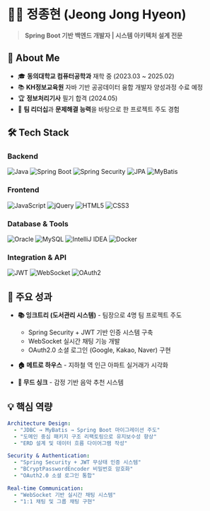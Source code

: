 # 👨‍💻 정종현 (Jeong Jong Hyeon)

> **Spring Boot 기반 백엔드 개발자 | 시스템 아키텍처 설계 전문**

## 🎯 About Me

- 🎓 **동의대학교 컴퓨터공학과** 재학 중 (2023.03 ~ 2025.02)
- 📚 **KH정보교육원** 자바 기반 공공데이터 융합 개발자 양성과정 수료 예정
- 🏆 **정보처리기사** 필기 합격 (2024.05)
- 💪 **팀 리더십**과 **문제해결 능력**을 바탕으로 한 프로젝트 주도 경험

## 🛠️ Tech Stack

### Backend
![Java](https://img.shields.io/badge/Java-ED8B00?style=flat-square&logo=openjdk&logoColor=white)
![Spring Boot](https://img.shields.io/badge/Spring_Boot-6DB33F?style=flat-square&logo=spring&logoColor=white)
![Spring Security](https://img.shields.io/badge/Spring_Security-6DB33F?style=flat-square&logo=springsecurity&logoColor=white)
![JPA](https://img.shields.io/badge/JPA-59666C?style=flat-square&logo=hibernate&logoColor=white)
![MyBatis](https://img.shields.io/badge/MyBatis-000000?style=flat-square&logo=mybatis&logoColor=white)

### Frontend
![JavaScript](https://img.shields.io/badge/JavaScript-F7DF1E?style=flat-square&logo=javascript&logoColor=black)
![jQuery](https://img.shields.io/badge/jQuery-0769AD?style=flat-square&logo=jquery&logoColor=white)
![HTML5](https://img.shields.io/badge/HTML5-E34F26?style=flat-square&logo=html5&logoColor=white)
![CSS3](https://img.shields.io/badge/CSS3-1572B6?style=flat-square&logo=css3&logoColor=white)

### Database & Tools
![Oracle](https://img.shields.io/badge/Oracle-F80000?style=flat-square&logo=oracle&logoColor=white)
![MySQL](https://img.shields.io/badge/MySQL-4479A1?style=flat-square&logo=mysql&logoColor=white)
![IntelliJ IDEA](https://img.shields.io/badge/IntelliJ_IDEA-000000?style=flat-square&logo=intellij-idea&logoColor=white)
![Docker](https://img.shields.io/badge/Docker-2496ED?style=flat-square&logo=docker&logoColor=white)

### Integration & API
![JWT](https://img.shields.io/badge/JWT-000000?style=flat-square&logo=jsonwebtokens&logoColor=white)
![WebSocket](https://img.shields.io/badge/WebSocket-010101?style=flat-square&logo=socketdotio&logoColor=white)
![OAuth2](https://img.shields.io/badge/OAuth2-3C4043?style=flat-square&logo=oauth&logoColor=white)

## 🚀 주요 성과

- **📚 잉크트리 (도서관리 시스템)** - 팀장으로 4명 팀 프로젝트 주도
  - Spring Security + JWT 기반 인증 시스템 구축
  - WebSocket 실시간 채팅 기능 개발
  - OAuth2.0 소셜 로그인 (Google, Kakao, Naver) 구현
  
- **🏠 메트로 하우스** - 지하철 역 인근 아파트 실거래가 시각화
- **🎵 무드 싱크** - 감정 기반 음악 추천 시스템

## 💡 핵심 역량

```yaml
Architecture Design:
  - "JDBC → MyBatis → Spring Boot 마이그레이션 주도"
  - "도메인 중심 패키지 구조 리팩토링으로 유지보수성 향상"
  - "ERD 설계 및 데이터 흐름 다이어그램 작성"

Security & Authentication:
  - "Spring Security + JWT 무상태 인증 시스템"
  - "BCryptPasswordEncoder 비밀번호 암호화"
  - "OAuth2.0 소셜 로그인 통합"

Real-time Communication:
  - "WebSocket 기반 실시간 채팅 시스템"
  - "1:1 채팅 및 그룹 채팅 구현"
